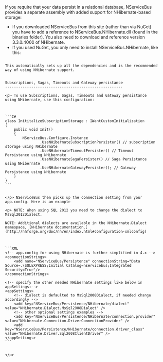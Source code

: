 <!--
title: "Relational Persistence Using NHibernate - NServiceBus 4.x"
tags: ""
summary: "<p>If you require that your data persist in a relational database, NServiceBus provides a separate assembly with added support for NHibernate-based storage:</p>
<ul>
<li>
If you downloaded NServiceBus from this site (rather than via NuGet)
you have to add a reference to NServiceBus.NHibernate.dll (found in
the binaries folder). You also need to download and reference
version 3.3.0.4000 of NHibernate.
</li>
<li>
If you used NuGet, you only need to install NServiceBus.NHibernate,
like this:
</li>
</ul>
"
-->

If you require that your data persist in a relational database, NServiceBus provides a separate assembly with added support for NHibernate-based storage:

-   If you downloaded NServiceBus from this site (rather than via NuGet)
    you have to add a reference to NServiceBus.NHibernate.dll (found in
    the binaries folder). You also need to download and reference
    version 3.3.0.4000 of NHibernate.
-   If you used NuGet, you only need to install NServiceBus.NHibernate,
    like this:


~~~~ {.brush:csharp; style="margin-left: 40px;"} PM> Install-Package NServiceBus.NHibernate

This automatically sets up all the dependencies and is the recommended way of using NHibernate support.


Subscriptions, Sagas, Timeouts and Gateway persistance
------------------------------------------------------

<p> To use Subscriptions, Sagas, Timeouts and Gateway persistance using NHibernate, use this configuration:



```C#
class InititalizeSubscriptionStorage : IWantCustomInitialization
{
    public void Init()
    {
        NServiceBus.Configure.Instance
                .UseNHibernateSubscriptionPersister() // subscription storage using NHibernate
                .UseNHibernateTimeoutPersister() // Timeout Persistance using NHibernate
                .UseNHibernateSagaPersister() // Saga Persistance using NHibernate
                .UseNHibernateGatewayPersister(); // Gateway Persistance using NHibernate
    }
}
```


</p> NServiceBus then picks up the connection setting from your app.config. Here is an example

<p> NOTE: When using SQL 2012 you need to change the dialect to MsSql2012Dialect.

NOTE: Additional dialects are available in the NHibernate.Dialect namespace, [NHibernate documentation.](http://nhforge.org/doc/nh/en/index.html#configuration-xmlconfig)



```XML
<!-- app.config for using NHibernate is further simplified in 4.x -->
<connectionStrings>
    <add name="NServiceBus/Persistence" connectionString="Data Source=.\SQLEXPRESS;Initial Catalog=nservicebus;Integrated Security=True"/>
</connectionStrings>    

<!-- specify the other needed NHibernate settings like below in appSettings:-->
<appSettings>
    <!-- dialect is defaulted to MsSql2008Dialect, if needed change accordingly -->
    <add key="NServiceBus/Persistence/NHibernate/dialect" value="NHibernate.Dialect.MsSql2008Dialect" />
    <!-- other optional settings examples -->
    <add key="NServiceBus/Persistence/NHibernate/connection.provider" value="NHibernate.Connection.DriverConnectionProvider" />
    <add key="NServiceBus/Persistence/NHibernate/connection.driver_class" value="NHibernate.Driver.Sql2008ClientDriver" />
</appSettings>
```


</p>


